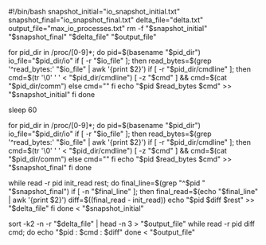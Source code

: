 #!/bin/bash
snapshot_initial="io_snapshot_initial.txt"
snapshot_final="io_snapshot_final.txt"
delta_file="delta.txt"
output_file="max_io_processes.txt"
rm -f "$snapshot_initial" "$snapshot_final" "$delta_file" "$output_file"

for pid_dir in /proc/[0-9]*; do
    pid=$(basename "$pid_dir")
    io_file="$pid_dir/io"
    if [ -r "$io_file" ]; then
        read_bytes=$(grep '^read_bytes:' "$io_file" | awk '{print $2}')
        if [ -r "$pid_dir/cmdline" ]; then
            cmd=$(tr '\0' ' ' < "$pid_dir/cmdline")
            [ -z "$cmd" ] && cmd=$(cat "$pid_dir/comm")
        else
            cmd=""
        fi
        echo "$pid $read_bytes $cmd" >> "$snapshot_initial"
    fi
done

sleep 60

for pid_dir in /proc/[0-9]*; do
    pid=$(basename "$pid_dir")
    io_file="$pid_dir/io"
    if [ -r "$io_file" ]; then
        read_bytes=$(grep '^read_bytes:' "$io_file" | awk '{print $2}')
        if [ -r "$pid_dir/cmdline" ]; then
            cmd=$(tr '\0' ' ' < "$pid_dir/cmdline")
            [ -z "$cmd" ] && cmd=$(cat "$pid_dir/comm")
        else
            cmd=""
        fi
        echo "$pid $read_bytes $cmd" >> "$snapshot_final"
    fi
done

while read -r pid init_read rest; do
    final_line=$(grep "^$pid " "$snapshot_final")
    if [ -n "$final_line" ]; then
        final_read=$(echo "$final_line" | awk '{print $2}')
        diff=$((final_read - init_read))
        echo "$pid $diff $rest" >> "$delta_file"
    fi
done < "$snapshot_initial"

sort -k2 -n -r "$delta_file" | head -n 3 > "$output_file"
while read -r pid diff cmd; do
    echo "$pid : $cmd : $diff"
done < "$output_file"
